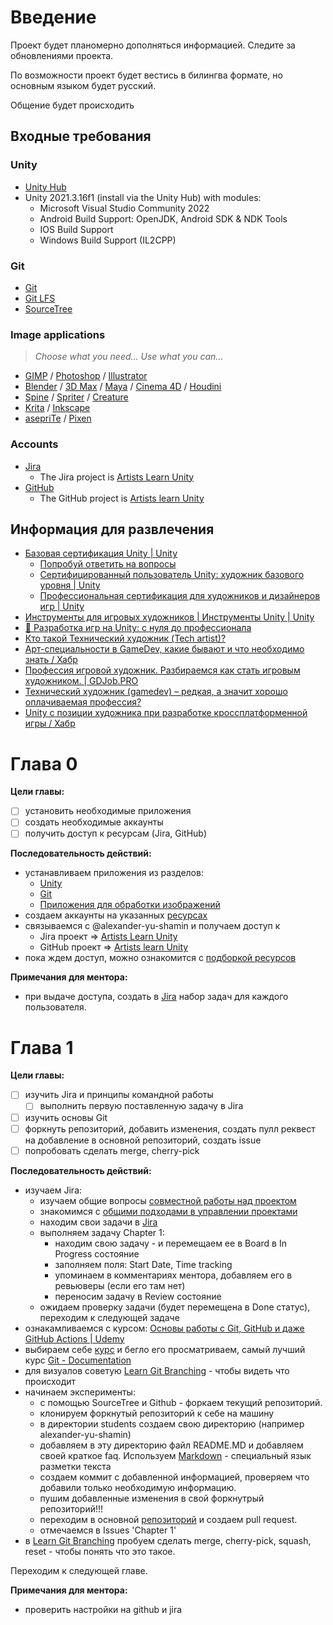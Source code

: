# Введение

Проект будет планомерно дополняться информацией. Следите за обновлениями проекта.

По возможности проект будет вестись в билингва формате, но основным языком будет русский.

Общение будет происходить 

## Входные требования

### Unity

- [Unity Hub](https://public-cdn.cloud.unity3d.com/hub/prod/UnityHubSetup.exe)
- Unity 2021.3.16f1 (install via the Unity Hub) with modules:
	- Microsoft Visual Studio Community 2022
	- Android Build Support: OpenJDK, Android SDK & NDK Tools
	- IOS Build Support
	- Windows Build Support (IL2CPP)
  

### Git

- [Git](https://git-scm.com/)
- [Git LFS](https://git-lfs.com/)
- [SourceTree](https://www.sourcetreeapp.com/)

### Image applications

> *Choose what you need…* *Use what you can…*

- [GIMP](https://www.gimp.org/) / [Photoshop](https://www.adobe.com/products/photoshop.html) / [Illustrator](https://www.adobe.com/products/illustrator.html)
- [Blender](https://www.blender.org/) / [3D Max](https://www.autodesk.com/products/3ds-max) / [Maya](https://www.autodesk.com/products/maya) / [Cinema 4D](https://www.maxon.net/en/cinema-4d) / [Houdini](https://www.sidefx.com/)
- [Spine](http://esotericsoftware.com/) / [Spriter](https://brashmonkey.com/) / [Creature](https://creature.kestrelmoon.com/)
- [Krita](https://krita.org/) / [Inkscape](https://inkscape.org/)
- [asepriTe](https://www.aseprite.org/) / [Pixen](https://pixenapp.com/)

### Accounts

- [Jira](https://www.atlassian.com/software/jira)
	- The Jira project is [Artists Learn Unity](https://artists-learn-unity.atlassian.net/jira/software/projects/ALU/boards/1)
- [GitHub](https://github.com/)
	- The GitHub project is [Artists learn Unity](https://github.com/alexander-yu-shamin/artists-learn-unity)


## Информация для развлечения

- [Базовая сертификация Unity | Unity](https://unity.com/ru/products/unity-certifications/associate-game-developer)
	- [Попробуй ответить на вопросы](https://images.response.unity3d.com/Web/Unity/%7B11623644-24d4-4eef-833c-b36112ca2f1f%7D_UC_3D_Artist_Exam_Objectives-2018-09-25_RU.pdf)
	- [Сертифицированный пользователь Unity: художник базового уровня | Unity](https://unity.com/ru/products/unity-certifications/associate-artist)
	- [Профессиональная сертификация для художников и дизайнеров игр | Unity](https://unity.com/ru/products/unity-certifications/professional-artist)
- [Инструменты для игровых художников | Инструменты Unity | Unity](https://unity.com/ru/solutions/artist-designers)
- [🎲 Разработка игр на Unity: с нуля до профессионала](https://proglib.io/p/razrabotka-igr-na-unity-s-nulya-do-professionala-2020-08-27)
- [Кто такой Технический художник (Tech artist)?](https://itanddigital.ru/techartist)
- [Арт-специальности в GameDev, какие бывают и что необходимо знать / Хабр](https://habr.com/ru/post/552768/)
- [Профессия игровой художник. Разбираемся как стать игровым художником. | GDJob.PRO](https://gdjob.pro/stati/soiskatelyam/professiya-igrovoy-khudozhnik-razbiraemsya-kak-stat-igrovym-khudozhnikom/)
- [Технический художник (gamedev) – редкая, а значит хорошо оплачиваемая профессия?](https://3dyuriki.com/2021/06/05/tehnicheskij-hudozhnik-gamedev-redkaya-a-znachit-horosho-oplachivaemaya-professiya/)
- [Unity с позиции художника при разработке кроссплатформенной игры / Хабр](https://habr.com/ru/post/308918/)

# Глава 0
**Цели главы:**
- [ ] установить необходимые приложения
- [ ] создать необходимые аккаунты
- [ ] получить доступ к ресурсам (Jira, GitHub)

**Последовательность действий:**
- устанавливаем приложения из разделов:
  - [Unity](#unity)
  - [Git](#git)
  - [Приложения для обработки изображений](#image-applications)
- создаем аккаунты на указанных [ресурсах](#accounts)
- связываемся с @alexander-yu-shamin и получаем доступ к 
  - Jira проект => [Artists Learn Unity](https://artists-learn-unity.atlassian.net/jira/software/projects/ALU)
  - GitHub проект => [Artists learn Unity](https://github.com/alexander-yu-shamin/artists-learn-unity)
- пока ждем доступ, можно ознакомится с [подборкой ресурсов](#информация-для-развлечения)

**Примечания для ментора:**
- при выдаче доступа, создать в [Jira](https://artists-learn-unity.atlassian.net/jira/software/projects/ALU/boards/1) набор задач для каждого пользователя.

# Глава 1

**Цели главы:**
- [ ] изучить Jira и принципы командной работы
  - [ ] выполнить первую поставленную задачу в Jira
- [ ] изучить основы Git
- [ ] форкнуть репозиторий, добавить изменения, создать пулл реквест на добавление в основной репозиторий, создать issue
- [ ] попробовать сделать merge, cherry-pick

**Последовательность действий:**
- изучаем Jira:
  - изучаем общие вопросы [совместной работы над проектом](https://www.atlassian.com/ru/work-management/project-collaboration)
  - знакомимся с [общими подходами в управлении проектами](https://www.atlassian.com/ru/agile/manifesto)
  - находим свои задачи в [Jira](https://artists-learn-unity.atlassian.net/jira/software/projects/ALU/boards/1)
  - выполняем задачу Chapter 1:
    - находим свою задачу - и перемещаем ее в Board в In Progress состояние
    - заполняем поля: Start Date, Time tracking
    - упоминаем в комментариях ментора, добавляем его в ревьюверы (если его там нет)
    - переносим задачу в Review состояние
  - ожидаем проверку задачи (будет перемещена в Done статус), переходим к следующей задаче
- ознакамливаемся с курсом: [Основы работы с Git, GitHub и даже GitHub Actions | Udemy](https://www.udemy.com/course/russian-git/?start=0#overview)
- выбираем себе [курс](https://habr.com/ru/post/510126/) и бегло его просматриваем, самый лучший курс [Git - Documentation](https://git-scm.com/doc)
- для визуалов советую [Learn Git Branching](https://learngitbranching.js.org/) - чтобы видеть что происходит 
- начинаем эксперименты:
  - с помощью SourceTree и Github - форкаем текущий репозиторий.
  - клонируем форкнутый репозиторий к себе на машину
  - в директории students создаем свою директорию (например alexander-yu-shamin)
  - добавляем в эту директорию файл README.MD и добавляем своей краткое faq. Используем [Markdown](https://www.markdownguide.org/cheat-sheet/) - специальный язык разметки текста
  - создаем коммит с добавленной информацией, проверяем что добавили только необходимую информацию.
  - пушим добавленные изменения в свой форкнутрый репозиторий!!!
  - переходим в основной [репозиторий](https://github.com/alexander-yu-shamin/artists-learn-unity) и создаем pull request.
  - отмечаемся в Issues 'Chapter 1'
- в [Learn Git Branching](https://learngitbranching.js.org/) пробуем сделать merge, cherry-pick, squash, reset - чтобы понять что это такое.

Переходим к следующей главе.

**Примечания для ментора:**
- проверить настройки на github и jira